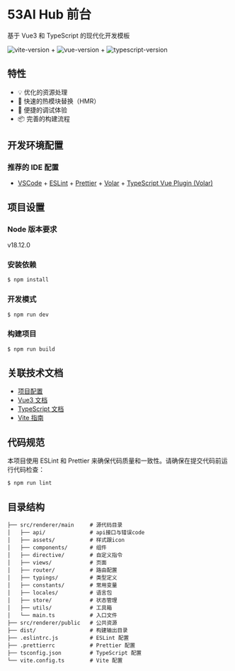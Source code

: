 # 53AI Hub 前台

基于 Vue3 和 TypeScript 的现代化开发模板

![vite-version](https://img.shields.io/github/package-json/dependency-version/alex8088/electron-vite-boilerplate/dev/vite) + ![vue-version](https://img.shields.io/github/package-json/dependency-version/alex8088/electron-vite-boilerplate/dev/vue) + ![typescript-version](https://img.shields.io/github/package-json/dependency-version/alex8088/electron-vite-boilerplate/dev/typescript)

## 特性

- 💡 优化的资源处理
- 🚀 快速的热模块替换（HMR）
- 🔌 便捷的调试体验
- 📦 完善的构建流程

## 开发环境配置

### 推荐的 IDE 配置

- [VSCode](https://code.visualstudio.com/) + [ESLint](https://marketplace.visualstudio.com/items?itemName=dbaeumer.vscode-eslint) + [Prettier](https://marketplace.visualstudio.com/items?itemName=esbenp.prettier-vscode) + [Volar](https://marketplace.visualstudio.com/items?itemName=Vue.volar) + [TypeScript Vue Plugin (Volar)](https://marketplace.visualstudio.com/items?itemName=Vue.vscode-typescript-vue-plugin)

## 项目设置

### Node 版本要求

v18.12.0

### 安装依赖

```bash
$ npm install
```

### 开发模式

```bash
$ npm run dev
```

### 构建项目

```bash
$ npm run build
```

## 关联技术文档

- [项目配置](https://cn.vitejs.dev/config/)
- [Vue3 文档](https://cn.vuejs.org/)
- [TypeScript 文档](https://www.typescriptlang.org/zh/)
- [Vite 指南](https://cn.vitejs.dev/guide/)

## 代码规范

本项目使用 ESLint 和 Prettier 来确保代码质量和一致性。请确保在提交代码前运行代码检查：

```bash
$ npm run lint
```

## 目录结构

```
├── src/renderer/main     # 源代码目录
│   ├── api/              # api接口与错误code
│   ├── assets/           # 样式跟icon
│   ├── components/       # 组件
│   ├── directive/        # 自定义指令
│   ├── views/            # 页面
│   ├── router/           # 路由配置
│   ├── typings/          # 类型定义
│   ├── constants/        # 常用变量
│   ├── locales/          # 语言包
│   ├── store/            # 状态管理
│   ├── utils/            # 工具箱
│   └── main.ts           # 入口文件
├── src/renderer/public   # 公共资源
├── dist/                 # 构建输出目录
├── .eslintrc.js          # ESLint 配置
├── .prettierrc           # Prettier 配置
├── tsconfig.json         # TypeScript 配置
└── vite.config.ts        # Vite 配置
```
